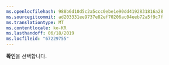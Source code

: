 ```yaml
---
ms.openlocfilehash: 988b6d10d5c2a5ccc0ebe1e90dd4192831816a28
ms.sourcegitcommit: ad203331ee9737e82ef70206ac04eeb72a5f9c7f
ms.translationtype: MT
ms.contentlocale: ko-KR
ms.lasthandoff: 06/18/2019
ms.locfileid: "67229755"
---
```

**확인**을 선택합니다.